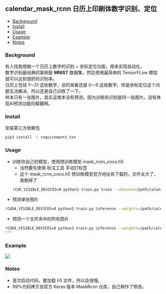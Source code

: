 ## calendar_mask_rcnn 日历上印刷体数字识别、定位

- [Background](#background)
- [Install](#install)
- [Usage](#usage)
- [Example](#example)
- [Notes](#notes)

### Background
有人找我想做一个日历上数字的识别 + 坐标定位功能，用来实现自动化。          
数字识别最经典的案例是 **MNIST** 数据集，然后使用最简单的 TensorFLow 模型就可以达到很好的识别率。       
日历上包括 1～31 这些数字，总的来看还是 0～9 这些数字。但是坐标定位这个问题无法解决，所以还是自己训练了一下。    
样本只有一张图片，其实这根本没有预测，因为训练和识别是同一张图片。没有体现AI预测功能的精髓啊。

### Install
安装第三方依赖包
```bash
pip3 install -r requirements.txt
```

### Usage
- 训练你自己的模型，使用预训练模型 mask_rcnn_coco.h5 
  - 当然要先使用 标注工具 手动打标签        
  - 这个 mask_rcnn_coco.h5 预训练模型官方地址有下载的，文件太大了，我删掉了
  ```bash
  !CUD_VISIBLE_DEVICES=0 python3 train.py train --dataset=/path/calendar_mask_rcnn/dataset/train/ --weights=/path/calendar_mask_rcnn/model/mask_rcnn_coco.h5
  ```
- 预测单张图片
```bash
!CUDA_VISIBLE_DEVICES=0 python3 train.py inference --weights=/path/calendar_mask_rcnn/model/mask_rcnn_calendar_0014.h5 --image=/path/calendar_mask_rcnn/dataset/train/sample.jpg 
```
- 预测一个文件夹中的所有图片
```bash
!CUDA_VISIBLE_DEVICES=0 python3 train.py inference --weights=/path/calendar_mask_rcnn/model/mask_rcnn_calendar_0014.h5 --path=/path/calendar_mask_rcnn/dataset/train/
"""
```

### Example
![](https://huzing2524.oss-cn-shenzhen.aliyuncs.com/my_files/sample_inference_2019-09-11-crop.jpg)

### Notes
- 首次启动代码，要加载 h5 文件，所以会很慢。
- 99%代码拷贝自官方 Keras 版本 MaskRcnn 仓库，自己稍作了修改。
